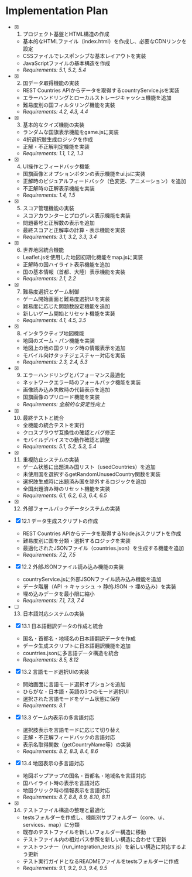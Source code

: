 # Implementation Plan

- [x] 1. プロジェクト基盤とHTML構造の作成





  - 基本的なHTMLファイル（index.html）を作成し、必要なCDNリンクを設定
  - CSSファイルでレスポンシブな基本レイアウトを実装
  - JavaScriptファイルの基本構造を作成
  - _Requirements: 5.1, 5.2, 5.4_

- [x] 2. 国データ取得機能の実装





  - REST Countries APIからデータを取得するcountryService.jsを実装
  - エラーハンドリングとローカルストレージキャッシュ機能を追加
  - 難易度別の国フィルタリング機能を実装
  - _Requirements: 4.2, 4.3, 4.4_

- [x] 3. 基本的なクイズ機能の実装





  - ランダムな国旗表示機能をgame.jsに実装
  - 4択選択肢生成ロジックを作成
  - 正解・不正解判定機能を実装
  - _Requirements: 1.1, 1.2, 1.3_

- [x] 4. UI操作とフィードバック機能





  - 国旗画像とオプションボタンの表示機能をui.jsに実装
  - 正解時のビジュアルフィードバック（色変更、アニメーション）を追加
  - 不正解時の正解表示機能を実装
  - _Requirements: 1.4, 1.5_

- [x] 5. スコア管理機能の実装





  - スコアカウンターとプログレス表示機能を実装
  - 問題番号と正解数の表示を追加
  - 最終スコアと正解率の計算・表示機能を実装
  - _Requirements: 3.1, 3.2, 3.3, 3.4_

- [x] 6. 世界地図統合機能





  - Leaflet.jsを使用した地図初期化機能をmap.jsに実装
  - 正解時の国ハイライト表示機能を追加
  - 国の基本情報（首都、大陸）表示機能を実装
  - _Requirements: 2.1, 2.2_

- [x] 7. 難易度選択とゲーム制御





  - ゲーム開始画面と難易度選択UIを実装
  - 難易度に応じた問題数設定機能を追加
  - 新しいゲーム開始とリセット機能を実装
  - _Requirements: 4.1, 4.5, 3.5_

- [x] 8. インタラクティブ地図機能





  - 地図のズーム・パン機能を実装
  - 地図上の他の国クリック時の情報表示を追加
  - モバイル向けタッチジェスチャー対応を実装
  - _Requirements: 2.3, 2.4, 5.3_

- [x] 9. エラーハンドリングとパフォーマンス最適化





  - ネットワークエラー時のフォールバック機能を実装
  - 画像読み込み失敗時の代替表示を追加
  - 国旗画像のプリロード機能を実装
  - _Requirements: 全般的な安定性向上_

- [x] 10. 最終テストと統合








  - 全機能の統合テストを実行
  - クロスブラウザ互換性の確認とバグ修正
  - モバイルデバイスでの動作確認と調整
  - _Requirements: 5.1, 5.2, 5.3, 5.4_

- [x] 11. 重複防止システムの実装



  - ゲーム状態に出題済み国リスト（usedCountries）を追加
  - 未使用国を選択するgetRandomUnusedCountry関数を実装
  - 選択肢生成時に出題済み国を除外するロジックを追加
  - 全国出題済み時のリセット機能を実装
  - _Requirements: 6.1, 6.2, 6.3, 6.4, 6.5_

- [x] 12. 外部フォールバックデータシステムの実装


- [x] 12.1 データ生成スクリプトの作成



  - REST Countries APIからデータを取得するNode.jsスクリプトを作成
  - 難易度別に国を分類・選択するロジックを実装
  - 最適化されたJSONファイル（countries.json）を生成する機能を追加
  - _Requirements: 7.2, 7.5_



- [x] 12.2 外部JSONファイル読み込み機能の実装

  - countryService.jsに外部JSONファイル読み込み機能を追加
  - データ階層（API → キャッシュ → 静的JSON → 埋め込み）を実装
  - 埋め込みデータを最小限に縮小
  - _Requirements: 7.1, 7.3, 7.4_

- [ ] 13. 日本語対応システムの実装
- [x] 13.1 日本語翻訳データの作成と統合




  - 国名・首都名・地域名の日本語翻訳データを作成
  - データ生成スクリプトに日本語翻訳機能を追加
  - countries.jsonに多言語データ構造を統合
  - _Requirements: 8.5, 8.12_

- [x] 13.2 言語モード選択UIの実装



  - 開始画面に言語モード選択オプションを追加
  - ひらがな・日本語・英語の3つのモード選択UI
  - 選択された言語モードをゲーム状態に保存
  - _Requirements: 8.1_

- [x] 13.3 ゲーム内表示の多言語対応



  - 選択肢表示を言語モードに応じて切り替え
  - 正解・不正解フィードバックの言語対応
  - 表示名取得関数（getCountryName等）の実装
  - _Requirements: 8.2, 8.3, 8.4, 8.6_

- [x] 13.4 地図表示の多言語対応



  - 地図ポップアップの国名・首都名・地域名を言語対応
  - 国ハイライト時の表示を言語対応
  - 地図クリック時の情報表示を言語対応
  - _Requirements: 8.7, 8.8, 8.9, 8.10, 8.11_

- [x] 14. テストファイル構造の整理と最適化
  - testsフォルダーを作成し、機能別サブフォルダー（core、ui、services、map）に分類
  - 既存のテストファイルを新しいフォルダー構造に移動
  - テストファイル内の相対パス参照を新しい構造に合わせて更新
  - テストランナー（run_integration_tests.js）を新しい構造に対応するよう更新
  - テスト実行ガイドとなるREADMEファイルをtestsフォルダーに作成
  - _Requirements: 9.1, 9.2, 9.3, 9.4, 9.5_